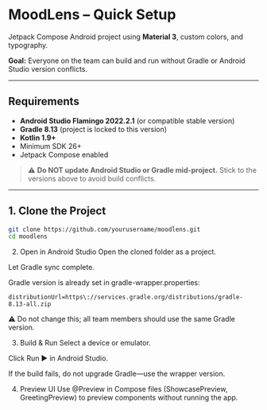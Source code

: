 # MoodLens – Quick Setup

Jetpack Compose Android project using **Material 3**, custom colors, and typography.

**Goal:** Everyone on the team can build and run without Gradle or Android Studio version conflicts.

---

## Requirements

- **Android Studio Flamingo 2022.2.1** (or compatible stable version)  
- **Gradle 8.13** (project is locked to this version)  
- **Kotlin 1.9+**  
- Minimum SDK 26+  
- Jetpack Compose enabled  

> ⚠️ **Do NOT update Android Studio or Gradle mid-project.** Stick to the versions above to avoid build conflicts.

---

## 1. Clone the Project

```bash
git clone https://github.com/yourusername/moodlens.git
cd moodlens
```
2. Open in Android Studio
Open the cloned folder as a project.

Let Gradle sync complete.

Gradle version is already set in gradle-wrapper.properties:

```
distributionUrl=https\://services.gradle.org/distributions/gradle-8.13-all.zip
```
⚠️ Do not change this; all team members should use the same Gradle version.

3. Build & Run
Select a device or emulator.

Click Run ▶️ in Android Studio.

If the build fails, do not upgrade Gradle—use the wrapper version.

4. Preview UI
Use @Preview in Compose files (ShowcasePreview, GreetingPreview) to preview components without running the app.
